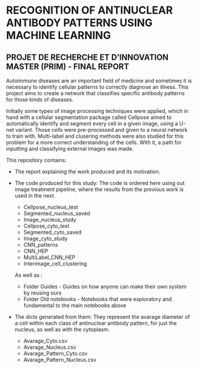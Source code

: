 # RECOGNITION OF ANTINUCLEAR ANTIBODY PATTERNS USING MACHINE LEARNING

## PROJET DE RECHERCHE ET D’INNOVATION MASTER (PRIM) - FINAL REPORT

Autoimmune diseases are an important field of medicine and sometimes it is necessary to identify
cellular patterns to correctly diagnose an illness. This project aims to create a network that classifies
specific antibody patterns for those kinds of diseases. 

Initially some types of image processing
techniques were applied, which in hand with a cellular segmentation package called Cellpose aimed
to automatically identify and segment every cell in a given image, using a U-net variant. Those
cells were pre-processed and given to a neural network to train with.  Multi-label and clusering methods 
were also studied for this problem for a more correct understanding of the cells.
With it, a path for inputting and
classifying external images was made.

This repository contains:
* The report explaining the work produced and its motivation.
* The code produced for this study:
  The code is ordered here using out image treatment pipeline, where the results from the previous work is used in the next.
  * Cellpose_nucleus_test
  * Segmented_nucleus_saved
  * Image_nucleus_study
  * Cellpose_cyto_test
  * Segmented_cyto_saved
  * Image_cyto_study
  * CNN_patterns
  * CNN_HEP
  * MultiLabel_CNN_HEP
  * Interimage_cell_clustering
   
  As well as :
  * Folder Guides - Guides on how anyone can make their own system by reusing ours
  * Folder Old notebooks - Notebooks that were exploratory and fundamental to the main notebooks above


* The dicts generated from them:
  They represent the avarage diameter of a cell within each class of antinuclear antibody pattern,
  for just the nucleus, as well as with the cytoplasm.
  * Avarage_Cyto.csv
  * Avarage_Nucleus.csv
  * Avarage_Pattern_Cyto.csv
  * Avarage_Pattern_Nucleus.csv
